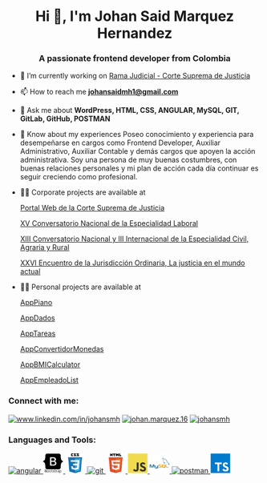 <h1 align="center">Hi 👋, I'm Johan Said Marquez Hernandez</h1>
<h3 align="center">A passionate frontend developer from Colombia</h3>

- 🔭 I’m currently working on [Rama Judicial - Corte Suprema de Justicia](https://cortesuprema.gov.co/)
- 📫 How to reach me **johansaidmh1@gmail.com**
- 💬 Ask me about **WordPress, HTML, CSS, ANGULAR, MySQL, GIT, GitLab, GitHub, POSTMAN**

- 📄 Know about my experiences Poseo conocimiento y experiencia para desempeñarse en cargos como Frontend Developer, Auxiliar Administrativo, Auxiliar Contable y demás cargos que apoyen la acción administrativa. Soy una persona de muy buenas costumbres, con buenas relaciones personales y mi plan de acción cada día continuar es seguir creciendo como profesional.
  
- 👨‍💻 Corporate projects are available at

     [Portal Web de la Corte Suprema de Justicia](https://cortesuprema.gov.co/)
  
     [ XV Conversatorio Nacional de la Especialidad Laboral](https://cortesuprema.gov.co/corte/wp-content/themes/ConversatorioLaboral2023/)
  
     [XIII Conversatorio Nacional y III Internacional de la Especialidad Civil, Agraria y Rural](https://cortesuprema.gov.co/corte/wp-content/themes/NacionaleInternacionalCivil2023/)
  
     [XXVI Encuentro de la Jurisdicción Ordinaria, La justicia en el mundo actual](https://cortesuprema.gov.co/corte/wp-content/themes/EncuentroJurisdiccionOrdinaria2023/)
  
 - 👨‍💻 Personal projects are available at
   
     [AppPiano](https://apppianocolombiano.netlify.app)
   
     [AppDados](https://appdadosjsmh.netlify.app)

     [AppTareas](https://apptareasjsmh.netlify.app/)

     [AppConvertidorMonedas](https://appconvertidormonedasjsmh.netlify.app/)

     [AppBMICalculator](https://appbmicalculatorjsmh.netlify.app/)
   
     [AppEmpleadoList](https://appempleadolistjsmh.netlify.app/)

<h3 align="left">Connect with me:</h3>
<p align="left">
<a href="linkedin.com/in/johansmh" target="blank"><img align="center" src="https://raw.githubusercontent.com/rahuldkjain/github-profile-readme-generator/master/src/images/icons/Social/linked-in-alt.svg" alt="www.linkedin.com/in/johansmh" height="30" width="40" /></a>
<a href="https://fb.com/johan.marquez.16" target="blank"><img align="center" src="https://raw.githubusercontent.com/rahuldkjain/github-profile-readme-generator/master/src/images/icons/Social/facebook.svg" alt="johan.marquez.16" height="30" width="40" /></a>
<a href="https://instagram.com/johansmh" target="blank"><img align="center" src="https://raw.githubusercontent.com/rahuldkjain/github-profile-readme-generator/master/src/images/icons/Social/instagram.svg" alt="johansmh" height="30" width="40" /></a>
</p>

<h3 align="left">Languages and Tools:</h3>
<p align="left"> <a href="https://angular.io" target="_blank" rel="noreferrer"> <img src="https://angular.io/assets/images/logos/angular/angular.svg" alt="angular" width="40" height="40"/> </a> <a href="https://getbootstrap.com" target="_blank" rel="noreferrer"> <img src="https://raw.githubusercontent.com/devicons/devicon/master/icons/bootstrap/bootstrap-plain-wordmark.svg" alt="bootstrap" width="40" height="40"/> </a> <a href="https://www.w3schools.com/css/" target="_blank" rel="noreferrer"> <img src="https://raw.githubusercontent.com/devicons/devicon/master/icons/css3/css3-original-wordmark.svg" alt="css3" width="40" height="40"/> </a> <a href="https://git-scm.com/" target="_blank" rel="noreferrer"> <img src="https://www.vectorlogo.zone/logos/git-scm/git-scm-icon.svg" alt="git" width="40" height="40"/> </a> <a href="https://www.w3.org/html/" target="_blank" rel="noreferrer"> <img src="https://raw.githubusercontent.com/devicons/devicon/master/icons/html5/html5-original-wordmark.svg" alt="html5" width="40" height="40"/> </a> <a href="https://developer.mozilla.org/en-US/docs/Web/JavaScript" target="_blank" rel="noreferrer"> <img src="https://raw.githubusercontent.com/devicons/devicon/master/icons/javascript/javascript-original.svg" alt="javascript" width="40" height="40"/> </a> <a href="https://www.mysql.com/" target="_blank" rel="noreferrer"> <img src="https://raw.githubusercontent.com/devicons/devicon/master/icons/mysql/mysql-original-wordmark.svg" alt="mysql" width="40" height="40"/> </a> <a href="https://postman.com" target="_blank" rel="noreferrer"> <img src="https://www.vectorlogo.zone/logos/getpostman/getpostman-icon.svg" alt="postman" width="40" height="40"/> </a> <a href="https://www.typescriptlang.org/" target="_blank" rel="noreferrer"> <img src="https://raw.githubusercontent.com/devicons/devicon/master/icons/typescript/typescript-original.svg" alt="typescript" width="40" height="40"/> </a> </p>

